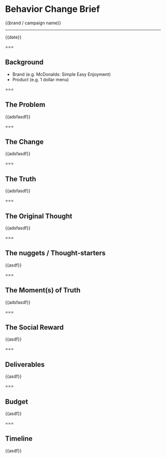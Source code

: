 # Behavior Change Brief

{{brand / campaign name}}

* * *

{{date}}


===

## Background

* Brand (e.g. McDonalds: Simple Easy Enjoyment)
* Product (e.g. 1 dollar menu)

===

## The Problem

{{adsfasdf}}

===

## The Change

{{adsfasdf}}

===

## The Truth

{{adsfasdf}}

===

## The Original Thought

{{adsfasdf}}

===

## The nuggets / Thought-starters

{{asdf}}

===

## The Moment(s) of Truth

{{adsfasdf}}

===

## The Social Reward

{{asdf}}

===

## Deliverables

{{asdf}}

===

## Budget

{{asdf}}

===

## Timeline

{{asdf}}
